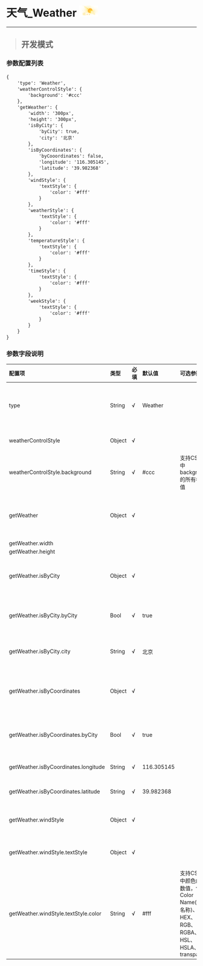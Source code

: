 # 天气\_Weather ![](/assets/Weather.png)

---

> ## 开发模式

### 参数配置列表

```
{
    'type': 'Weather',
    'weatherControlStyle': {
        'background': '#ccc'
    },
    'getWeather': {
        'width': '300px',
        'height': '300px',
        'isByCity': {
            'byCity': true,
            'city': '北京'
        },
        'isByCoordinates': {
            'byCooordinates': false,
            'longitude': '116.305145',
            'latitude': '39.982368'
        },
        'windStyle': {
            'textStyle': {
                'color': '#fff'
            }
        },
        'weatherStyle': {
            'textStyle': {
                'color': '#fff'
            }
        },
        'temperatureStyle': {
            'textStyle': {
                'color': '#fff'
            }
        },
        'timeStyle': {
            'textStyle': {
                'color': '#fff'
            }
        },
        'weekStyle': {
            'textStyle': {
                'color': '#fff'
            }
        }
    }
}
```

### 参数字段说明

| 配置项 | 类型 | 必填 | 默认值 | 可选参数 | 功能/备注 |
| :--- | :--- | :--- | :--- | :--- | :--- |
| type | String | √ | Weather |  | 控件类型——Weather天气，不可修改 |
| weatherControlStyle | Object | √ |  |  | 天气控件的整体样式 |
| weatherControlStyle.background | String | √ | \#ccc | 支持CSS3中background的所有参数值 | 天气控件的背景样式 |
| getWeather | Object | √ |  |  | 天气控件的天气信息获取及显示样式 |
| getWeather.width |  |  |  |  |  |
| getWeather.height |  |  |  |  |  |
| getWeather.isByCity | Object | √ |  |  | 天气控件通过城市名获取天气信息 |
| getWeather.isByCity.byCity | Bool | √ | true |  | 是否通过城市名获取天气信息 |
| getWeather.isByCity.city | String | √ | 北京 |  | 获取天气信息的城市名 |
| getWeather.isByCoordinates | Object | √ |  |  | 天气控件通过经纬度名获取天气信息 |
| getWeather.isByCoordinates.byCity | Bool | √ | true |  | 是否通过经纬度获取天气信息 |
| getWeather.isByCoordinates.longitude | String | √ | 116.305145 |  | 获取天气信息的经度 |
| getWeather.isByCoordinates.latitude | String | √ | 39.982368 |  | 获取天气信息的维度 |
| getWeather.windStyle | Object | √ |  |  | 天气控件中风信息样式 |
| getWeather.windStyle.textStyle | Object | √ |  |  | 天气控件中风信息文本样式 |
| getWeather.windStyle.textStyle.color | String | √ | \#fff | 支持CSS3中颜色的参数值，包括Color Name\(颜色名称\)、HEX、RGB、RGBA、HSL、HSLA、transparent | 天气控件中风信息文本颜色 |



